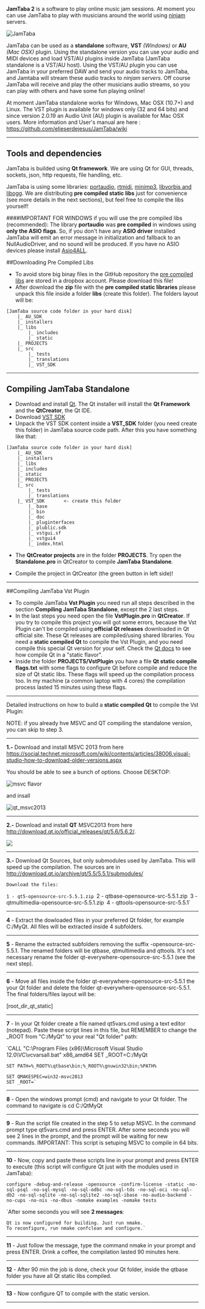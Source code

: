 
**JamTaba 2** is a software to play online music jam sessions. At moment you can use JamTaba to play with musicians around the world using [ninjam ](http://www.cockos.com/ninjam/) servers.

![JamTaba](http://jamtaba-music-web-site.appspot.com/img/Jamtaba_2_0_19.png)

JamTaba can be used as a **standalone** software, **VST** *(Windows)* or **AU** *(Mac OSX)* plugin. Using the standalone version you can use your audio and MIDI devices and load VST/AU plugins inside JamTaba (JamTaba standalone is a VST/AU host). Using the VST/AU plugin you can use JamTaba in your preferred DAW and send your audio tracks to JamTaba, and Jamtaba will stream these audio tracks to *ninjam servers*. Off course JamTaba will receive and play the other musicians audio streams, so you can play with others and have some fun playing online!

At moment JamTaba standalone works for Windows, Mac OSX (10.7+) and Linux. The VST plugin is available for windows only (32 and 64 bits) and since version 2.0.19 an Audio Unit (AU) plugin is available for Mac OSX users. 
More information and User's manual are here : https://github.com/elieserdejesus/JamTaba/wiki      
***

## Tools and dependencies
JamTaba is builded using **Qt framework**. We are using Qt for GUI, threads, sockets, json, http requests, file handling, etc. 

JamTaba is using some libraries: [portaudio](http://www.portaudio.com/), [rtmidi](https://www.music.mcgill.ca/~gary/rtmidi/), [minimp3](http://keyj.emphy.de/minimp3/), [libvorbis and libogg](http://www.vorbis.com/). We are distributing **pre compiled static libs** just for convenience (see more details in the next sections), but feel free to compile the libs yourself!

####IMPORTANT FOR WINDOWS if you will use the pre compiled libs (recommended):
The library **portaudio** was **pre compiled** in windows using **only the ASIO flags**. So, if you don't have any **ASIO driver** installed JamTaba will emit an error message in initialization and fallback to an NullAudioDriver, and no sound will be produced. If you have no ASIO devices please install [Asio4ALL](http://www.asio4all.com/).

##Downloading Pre Compiled Libs
- To avoid store big binay files in the GitHub repository the [pre compiled libs](https://www.dropbox.com/s/qckwsmaqlditwpb/JamTaba-static-libs.zip?dl=0) are stored in a dropbox account. Please download this file!
- After download the **zip** file with the **pre compiled static libraries** please unpack this file inside a folder **libs** (create this folder). The folders layout will be:
```
[JamTaba source code folder in your hard disk]
	|_ AU_SDK
	|_ installers
	|_ libs	  
		|_ includes
		|_ static
	|_ PROJECTS
	|_ src
        |_ tests
        |_ translations	
        |_ VST_SDK		
```
***

## Compiling JamTaba Standalone

- Download and install [Qt](http://www.qt.io/download-open-source/). The Qt installer will install the **Qt Framework** and the **QtCreator**, the Qt IDE.
- Download [VST SDK](http://www.steinberg.net/en/company/developers.html)
- Unpack the VST SDK content inside a **VST_SDK** folder (you need create this folder) in JamTaba source code path. After this you have something like that:
```
[JamTaba source code folder in your hard disk]
	|_ AU_SDK
	|_ installers
	|_ libs	  
	|_ includes
	|_ static
	|_ PROJECTS
	|_ src
        |_ tests
        |_ translations	
	|_ VST_SDK       <- create this folder
		|_ base
		|_ bin
		|_ doc
		|_ pluginterfaces
		|_ plublic.sdk
		|_ vstgui.sf
		|_ vstgui4
		|_ index.html
```
- The **QtCreator projects** are in the folder **PROJECTS**. Try open the **Standalone.pro** in QtCreator to compile **JamTaba Standalone**. 

- Compile the project in QtCreator (the green button in left side)!

***

##Compiling JamTaba Vst Plugin
- To compile JamTaba **Vst Plugin** you need run all steps described in the section **Compiling JamTaba Standalone**, except the 2 last steps.
- In the last steps you need open the file **VstPlugin.pro** in **QtCreator**. If you try to compile this project you will got some errors, because the Vst Plugin can't be compiled using **official Qt releases** downloaded in Qt official site. These Qt releases are compiled/using shared libraries. You need a **static compiled Qt** to compile the Vst Plugin, and you need compile this special Qt version for your self. Check the [Qt docs](http://doc.qt.io/qt-5/build-sources.html) to see how compile Qt in a "static flavor". 
- Inside the folder **PROJECTS/VstPlugin** you have a file **Qt static compile flags.txt** with some flags to configure Qt before compile and reduce the size of Qt static libs. These flags will speed up the compilation process too. In my machine (a common laptop with 4 cores) the compilation process lasted 15 minutes using these flags. 

***
Detailed instructions on how to build a **static compiled Qt** to compile the Vst Plugin:

NOTE: if you already hve MSVC and QT compiling the standalone version, you can skip to step 3.
***
**1.-** Download and install MSVC 2013 from here https://social.technet.microsoft.com/wiki/contents/articles/38006.visual-studio-how-to-download-older-versions.aspx

You should be able to see a bunch of options. Choose DESKTOP:

![msvc flavor](https://user-images.githubusercontent.com/15310433/30251481-5f25700a-9636-11e7-9200-acc879e5b149.png)

and insall 

![qt_msvc2013](https://user-images.githubusercontent.com/15310433/30252436-0f0cc3a8-9649-11e7-92d5-b718bbd172d7.png)
***
**2.-** Download and install **QT** MSVC2013 from here http://download.qt.io/official_releases/qt/5.6/5.6.2/.

![](https://user-images.githubusercontent.com/15310433/30252889-b6e292cc-9650-11e7-8976-f96f454bfd5c.png)

***

**3.-** Download Qt Sources, but only submodules used by JamTaba. This will speed up the compilation. The sources are in http://download.qt.io/archive/qt/5.5/5.5.1/submodules/

`Download the files:`

`1 - qt5-opensource-src-5.5.1.zip
`2 - qtbase-opensource-src-5.5.1.zip`
`3 - qtmultimedia-opensource-src-5.5.1.zip`
`4 - qttools-opensource-src-5.5.1`
***
**4** - Extract the dowloaded files in your preferred Qt folder, for example C:/MyQt. All files will be extracted inside 4 subfolders.
***
**5** - Rename the extracted subfolders removing the suffix -opensource-src-5.5.1. The renamed folders will be qtbase, qtmultimedia and qttools. It's not necessary rename the folder qt-everywhere-opensource-src-5.5.1 (see the next step).
***
**6** - Move all files inside the folder qt-everywhere-opensource-src-5.5.1 the your Qt folder and delete the folder qt-everywhere-opensource-src-5.5.1. The final folders/files layout will be:

[root_dir_qt_static]
***
**7** - In your Qt folder create a file named qt5vars.cmd using a text editor (notepad). Paste these script lines in this file, but REMEMBER to change the _ROOT from "C:/MyQt" to your real "Qt folder" path:

`CALL "C:\Program Files (x86)\Microsoft Visual Studio 12.0\VC\vcvarsall.bat" x86_amd64
	SET _ROOT=C:/MyQt

	SET PATH=%_ROOT%\qtbase\bin;%_ROOT%\gnuwin32\bin;%PATH%

	SET QMAKESPEC=win32-msvc2013
	SET _ROOT=`
***
**8** - Open the windows prompt (cmd) and navigate to your Qt folder. The command to navigate is cd C:/QtMyQt
***
**9** - Run the script file created in the step 5 to setup MSVC. In the command prompt type qt5vars.cmd and press ENTER. After some seconds you will see 2 lines in the prompt, and the prompt will be waiting for new commands. IMPORTANT: This script is setuping MSVC to compile in 64 bits.
***
**10** - Now, copy and paste these scripts line in your prompt and press ENTER to execute (this script will configure Qt just with the modules used in JamTaba):

`configure -debug-and-release -opensource -confirm-license -static -no-sql-psql -no-sql-mysql -no-sql-odbc -no-sql-tds -no-sql-oci -no-sql-db2 -no-sql-sqlite -no-sql-sqlite2 -no-sql-ibase -no-audio-backend -no-cups -no-nis -no-dbus -nomake examples -nomake tests`

`After some seconds you will see **2 messages**:

	Qt is now configured for building. Just run nmake.
	To reconfigure, run nmake confclean and configure.`
***
**11** - Just follow the message, type the command nmake in your prompt and press ENTER. Drink a coffee, the compilation lasted 90 minutes here.
***
**12** - After 90 min the job is done, check your Qt folder, inside the qtbase folder you have all Qt static libs compiled.
***
**13** - Now configure QT to compile with the static version.
***

